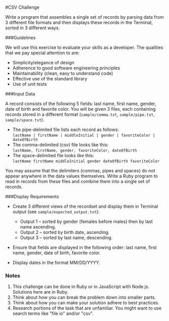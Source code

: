 #CSV Challenge

Write a program that assembles a single set of records by parsing data from 3 different file formats and then displays these records in the Terminal, sorted in 3 different ways.

###Guidelines

We will use this exercise to evaluate your skills as a developer. The qualities that we pay special attention to are:

- Simplicity/elegance of design
- Adherence to good software engineering principles
- Maintainability (clean, easy to understand code)
- Effective use of the standard library
- Use of unit tests

###Input Data

A record consists of the following 5 fields: last name, first name, gender, date of birth and favorite color. You will be given 3 files, each containing records stored in a different format (`sample/comma.txt`, `sample/pipe.txt`, `sample/space.txt`).

* The pipe-delimited file lists each record as follows:  
  `lastName | firstName | middleInitial | gender | favoriteColor | dateOfBirth`
* The comma-delimited (csv) file looks like this:  
  `lastName, firstName, gender, favoriteColor, dateOfBirth`
* The space-delimited file looks like this:  
  `lastName firstName middleInitial gender dateOfBirth favoriteColor`

You may assume that the delimiters (commas, pipes and spaces) do not appear anywhere in the data values themselves. Write a Ruby program to read in records from these files and combine them into a single set of records.

###Display Requirements
* Create 3 different views of the recordset and display them in Terminal output (see `sample/expected_output.txt`):

    - Output 1 – sorted by gender (females before males) then by last name ascending.
    - Output 2 – sorted by birth date, ascending.
    - Output 3 – sorted by last name, descending.

* Ensure that fields are displayed in the following order: last name, first name, gender, date of birth, favorite color.
* Display dates in the format MM/DD/YYYY.


### Notes

1. This challenge can be done in Ruby or in JavaScript with Node.js. Solutions here are in Ruby.  
1. Think about how you can break the problem down into smaller parts.   
1. Think about how you can make your solution adhere to best practices.  
1. Research portions of the task that are unfamiliar.  You might want to use search terms like "file io" and/or "csv". 



